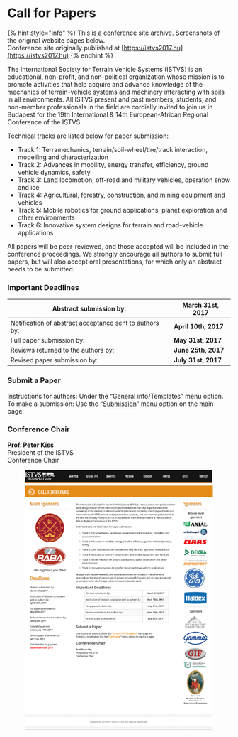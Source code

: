 # Call for Papers

{% hint style="info" %}
This is a conference site archive. Screenshots of the original website pages below.\
Conference site originally published at [https://istvs2017.hu](https://istvs2017.hu)
{% endhint %}

The International Society for Terrain Vehicle Systems (ISTVS) is an educational, non-profit, and non-political organization whose mission is to promote activities that help acquire and advance knowledge of the mechanics of terrain-vehicle systems and machinery interacting with soils in all environments. All ISTVS present and past members, students, and non-member professionals in the field are cordially invited to join us in Budapest for the 19th International & 14th European-African Regional Conference of the ISTVS.

Technical tracks are listed below for paper submission:

* Track 1: Terramechanics, terrain/soil-wheel/tire/track interaction, modelling and characterization
* Track 2: Advances in mobility, energy transfer, efficiency, ground vehicle dynamics, safety
* Track 3: Land locomotion, off-road and military vehicles, operation snow and ice
* Track 4: Agricultural, forestry, construction, and mining equipment and vehicles
* Track 5: Mobile robotics for ground applications, planet exploration and other environments
* Track 6: Innovative system designs for terrain and road-vehicle applications

All papers will be peer-reviewed, and those accepted will be included in the conference proceedings. We strongly encourage all authors to submit full papers, but will also accept oral presentations, for which only an abstract needs to be submitted.

### Important Deadlines

| Abstract submission by:                                 | **March 31st, 2017** |
| ------------------------------------------------------- | -------------------- |
| Notification of abstract acceptance sent to authors by: | **April 10th, 2017** |
| Full paper submission by:                               | **May 31st, 2017**   |
| Reviews returned to the authors by:                     | **June 25th, 2017**  |
| Revised paper submission by:                            | **July 31st, 2017**  |

### Submit a Paper

Instructions for authors: Under the “General info/Templates” menu option.\
To make a submission: Use the “[Submission](https://www.conftool.net/istvs2017/)” menu option on the main page.

### Conference Chair

**Prof. Peter Kiss**\
President of the ISTVS\
Conference Chair

<figure><img src="../.gitbook/assets/call for papers.png" alt=""><figcaption></figcaption></figure>

